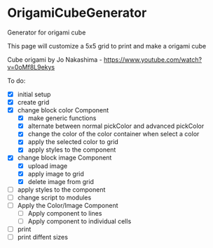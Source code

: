# OrigamiCubeGenerator
Generator for origami cube

This page will customize a 5x5 grid to print and make a origami cube

Cube origami by Jo Nakashima - https://www.youtube.com/watch?v=0oMf8L9ekys


To do:

- [X] initial setup
- [X] create grid
- [x] change block color Component
    - [X] make generic functions
    - [X] alternate between normal pickColor and advanced pickColor
    - [X] change the color of the color container when select a color
    - [X] apply the selected color to grid
    - [x] apply styles to the component
- [X] change block image Component
    - [X] upload image
    - [X] apply image to grid
    - [X] delete image from grid
- [ ] apply styles to the component
- [ ] change script to modules
- [ ] Apply the Color/Image Component
    - [ ] Apply component to lines
    - [ ] Apply component to individual cells
- [ ] print
- [ ] print diffent sizes
